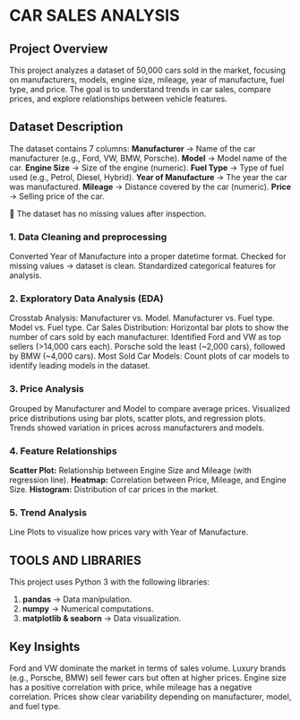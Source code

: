 # CAR SALES ANALYSIS
## Project Overview
This project analyzes a dataset of 50,000 cars sold in the market, focusing on manufacturers, models, engine size, mileage, year of manufacture, fuel type, and price.
The goal is to understand trends in car sales, compare prices, and explore relationships between vehicle features.

## Dataset Description
The dataset contains 7 columns:
**Manufacturer** → Name of the car manufacturer (e.g., Ford, VW, BMW, Porsche).
**Model** → Model name of the car.
**Engine Size** → Size of the engine (numeric).
**Fuel Type** → Type of fuel used (e.g., Petrol, Diesel, Hybrid).
**Year of Manufacture** → The year the car was manufactured.
**Mileage** → Distance covered by the car (numeric).
**Price** → Selling price of the car.

📌 The dataset has no missing values after inspection.

### 1. Data Cleaning and preprocessing
Converted Year of Manufacture into a proper datetime format.
Checked for missing values → dataset is clean.
Standardized categorical features for analysis.

### 2. Exploratory Data Analysis (EDA)
Crosstab Analysis:
Manufacturer vs. Model.
Manufacturer vs. Fuel type.
Model vs. Fuel type.
Car Sales Distribution:
Horizontal bar plots to show the number of cars sold by each manufacturer.
Identified Ford and VW as top sellers (>14,000 cars each).
Porsche sold the least (~2,000 cars), followed by BMW (~4,000 cars).
Most Sold Car Models:
Count plots of car models to identify leading models in the dataset.

### 3. Price Analysis

Grouped by Manufacturer and Model to compare average prices.
Visualized price distributions using bar plots, scatter plots, and regression plots.
Trends showed variation in prices across manufacturers and models.
### 4. Feature Relationships

**Scatter Plot:**
Relationship between Engine Size and Mileage (with regression line).
**Heatmap:**
Correlation between Price, Mileage, and Engine Size.
**Histogram:**
Distribution of car prices in the market.

### 5. Trend Analysis
Line Plots to visualize how prices vary with Year of Manufacture.

## TOOLS AND LIBRARIES
This project uses Python 3 with the following libraries:
1. **pandas** → Data manipulation.
2. **numpy** → Numerical computations.
3. **matplotlib & seaborn** → Data visualization.

## Key Insights
Ford and VW dominate the market in terms of sales volume.
Luxury brands (e.g., Porsche, BMW) sell fewer cars but often at higher prices.
Engine size has a positive correlation with price, while mileage has a negative correlation.
Prices show clear variability depending on manufacturer, model, and fuel type.